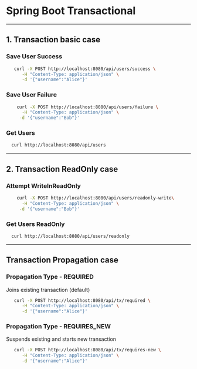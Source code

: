 # Spring Boot Transactional

---
## 1. Transaction basic case

### Save User Success
```bash
   curl -X POST http://localhost:8080/api/users/success \
      -H "Content-Type: application/json" \
      -d '{"username":"Alice"}'
```

### Save User Failure
```bash
    curl -X POST http://localhost:8080/api/users/failure \
      -H "Content-Type: application/json" \
     -d '{"username":"Bob"}'
```

### Get Users
```bash
  curl http://localhost:8080/api/users
```
---

## 2. Transaction ReadOnly case

### Attempt WriteInReadOnly
```bash
    curl -X POST http://localhost:8080/api/users/readonly-write\
      -H "Content-Type: application/json" \
     -d '{"username":"Bob"}'
```

### Get Users ReadOnly
```bash
  curl http://localhost:8080/api/users/readonly
```
---

## Transaction Propagation case

### Propagation Type - REQUIRED
Joins existing transaction (default)
```bash
   curl -X POST http://localhost:8080/api/tx/required \
      -H "Content-Type: application/json" \
      -d '{"username":"Alice"}'
```

### Propagation Type - REQUIRES_NEW
Suspends existing and starts new transaction 
```bash
   curl -X POST http://localhost:8080/api/tx/requires-new \
      -H "Content-Type: application/json" \
      -d '{"username":"Alice"}'
```
